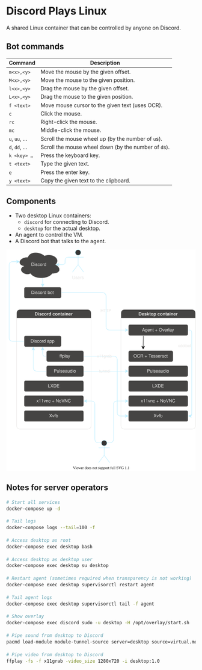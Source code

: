 # Discord Plays Linux

A shared Linux container that can be controlled by anyone on Discord.

## Bot commands

| Command      | Description                                          |
| ------------ | ---------------------------------------------------- |
| `m<x>,<y>`   | Move the mouse by the given offset.                  |
| `M<x>,<y>`   | Move the mouse to the given position.                |
| `l<x>,<y>`   | Drag the mouse by the given offset.                  |
| `L<x>,<y>`   | Drag the mouse to the given position.                |
| `f <text>`   | Move mouse cursor to the given text (uses OCR).      |
| `c`          | Click the mouse.                                     |
| `rc`         | Right-click the mouse.                               |
| `mc`         | Middle-click the mouse.                              |
| `u`, `uu`, … | Scroll the mouse wheel up (by the number of `u`s).   |
| `d`, `dd`, … | Scroll the mouse wheel down (by the number of `d`s). |
| `k <key> …`  | Press the keyboard key.                              |
| `t <text>`   | Type the given text.                                 |
| `e`          | Press the enter key.                                 |
| `y <text>`   | Copy the given text to the clipboard.                |

## Components

- Two desktop Linux containers:
  - `discord` for connecting to Discord.
  - `desktop` for the actual desktop.
- An agent to control the VM.
- A Discord bot that talks to the agent.

![](./setup.drawio.svg)

## Notes for server operators

```sh
# Start all services
docker-compose up -d

# Tail logs
docker-compose logs --tail=100 -f

# Access desktop as root
docker-compose exec desktop bash

# Access desktop as desktop user
docker-compose exec desktop su desktop

# Restart agent (sometimes required when transparency is not working)
docker-compose exec desktop supervisorctl restart agent

# Tail agent logs
docker-compose exec desktop supervisorctl tail -f agent

# Show overlay
docker-compose exec discord sudo -u desktop -H /opt/overlay/start.sh

# Pipe sound from desktop to Discord
pacmd load-module module-tunnel-source server=desktop source=virtual.monitor source_name=desktop

# Pipe video from desktop to Discord
ffplay -fs -f x11grab -video_size 1280x720 -i desktop:1.0
```

